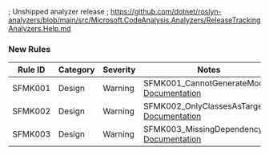 ﻿; Unshipped analyzer release
; https://github.com/dotnet/roslyn-analyzers/blob/main/src/Microsoft.CodeAnalysis.Analyzers/ReleaseTrackingAnalyzers.Help.md

### New Rules

Rule ID | Category | Severity | Notes
--------|----------|----------|--------------------
SFMK001 |  Design  |  Warning | SFMK001_CannotGenerateMocks, [Documentation](https://github.com/Bungalow64/SlowFox/blob/main/src/SlowFox.UnitTestMocks.MSTest/Documentation/RuleDocumentation.md)
SFMK002 |  Design  |  Warning | SFMK002_OnlyClassesAsTarget, [Documentation](https://github.com/Bungalow64/SlowFox/blob/main/src/SlowFox.UnitTestMocks.MSTest/Documentation/RuleDocumentation.md)
SFMK003 |  Design  |  Warning | SFMK003_MissingDependency, [Documentation](https://github.com/Bungalow64/SlowFox/blob/main/src/SlowFox.UnitTestMocks.MSTest/Documentation/RuleDocumentation.md)